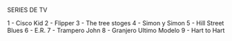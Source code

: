SERIES DE TV

1 - Cisco Kid
2 - Flipper
3 - The tree stoges
4 - Simon y Simon
5 - Hill Street Blues
6 - E.R.
7 - Trampero John
8 - Granjero Ultimo Modelo
9 - Hart to Hart
